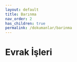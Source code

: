 ```yaml
---
layout: default
title: Barınma
nav_order: 2
has_children: true
permalink: /dokumanlar/barinma
---
```


# Evrak İşleri

[//]: # (TBD)
[//]: # (To make it as easy as possible to write documentation in plain Markdown, most UI components are styled using default Markdown elements with few additional CSS classes needed.)

[//]: # ({: .fs-6 .fw-300 })
